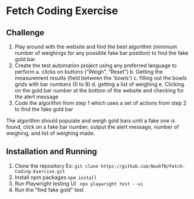 # Fetch Coding Exercise
 
 ## Challenge
 1. Play around with the website and find the best algorithm (minimum number of weighings for any possible
 fake bar position) to find the fake gold bar.
 2. Create the test automation project using any preferred language to perform
 a. clicks on buttons (“Weigh”, “Reset”)
 b. Getting the measurement results (field between the 'bowls')
 c.
 filling out the bowls grids with bar numbers (0 to 8)
 d. getting a list of weighing
 e. Clicking on the gold bar number at the bottom of the website and checking for the alert message
 3. Code the algorithm from step 1 which uses a set of actions from step 2 to find the fake gold bar
    
 The algorithm should populate and weigh gold bars until a fake one is found, click on a fake bar number, output the
 alert message, number of weighing, and list of weighing made.

## Installation and Running
1. Clone the repository
Ex: ```git clone https://github.com/NoahTN/Fetch-Coding-Exercise.git```
2. Install npm packages
```npm install```
3. Run Playwright testing UI
``` npx playwright test --ui```
4. Run the "find fake gold" test